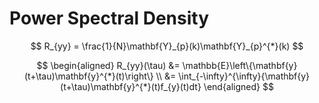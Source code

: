 # Power Spectral Density

$$
R_{yy} = \frac{1}{N}\mathbf{Y}_{p}(k)\mathbf{Y}_{p}^{*}(k)
$$

$$
\begin{aligned}
R_{yy}(\tau) &= \mathbb{E}\left\{\mathbf{y}(t+\tau)\mathbf{y}^{*}(t)\right\} \\
&= \int_{-\infty}^{\infty}{\mathbf{y}(t+\tau)\mathbf{y}^{*}(t)f_{y}(t)dt}
\end{aligned}
$$